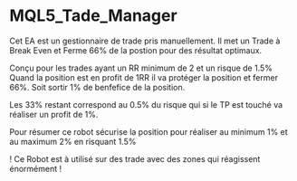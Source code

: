 # MQL5_Tade_Manager
Cet EA est un gestionnaire de trade pris manuellement. 
Il met un Trade à Break Even et Ferme 66% de la postion pour des résultat optimaux.

Conçu pour les trades ayant un RR minimum de 2 et un risque de 1.5%
Quand la position est en profit de 1RR il va protéger la position et fermer 66%.
Soit sortir 1% de benfefice de la position.

Les 33% restant correspond au 0.5% du risque qui si le TP est touché va réaliser un profit de 1%.

Pour résumer ce robot sécurise la position pour réaliser au minimum 1% et au maximum 2% en risquant 1.5%

! Ce Robot est à utilisé sur des trade avec des zones qui réagissent énormément !
